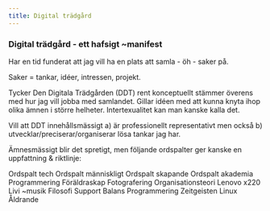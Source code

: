 ```yaml
---
title: Digital trädgård
---
```


### Digital trädgård - ett hafsigt ~manifest

Har en tid funderat att jag vill ha en plats att samla - öh - saker på.

Saker = tankar, idéer, intressen, projekt.

Tycker Den Digitala Trädgården (DDT) rent konceptuellt stämmer överens med hur jag vill jobba med samlandet.
Gillar idéen med att kunna knyta ihop olika ämnen i större helheter. Intertexualitet kan man kanske kalla det.

Vill att DDT innehållsmässigt a) är professionellt representativt men också b) utvecklar/preciserar/organiserar lösa tankar jag har.

Ämnesmässigt blir det spretigt, men följande ordspalter ger kanske en uppfattning & riktlinje:

Ordspalt tech       Ordspalt människligt        Ordspalt skapande       Ordspalt akademia
Programmering       Föräldraskap                Fotografering           Organisationsteori
Lenovo x220         Livi                        ~musik                  Filosofi
Support             Balans                      Programmering           Zeitgeisten
Linux               Åldrande
